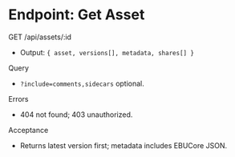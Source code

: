 # Endpoint: Get Asset

GET /api/assets/:id
- Output: `{ asset, versions[], metadata, shares[] }`

Query
- `?include=comments,sidecars` optional.

Errors
- 404 not found; 403 unauthorized.

Acceptance
- Returns latest version first; metadata includes EBUCore JSON.
